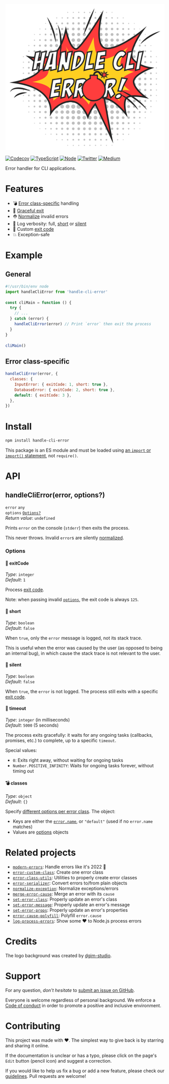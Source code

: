 <picture>
  <source media="(prefers-color-scheme: dark)" srcset="https://raw.githubusercontent.com/ehmicky/design/main/handle-cli-error/handle-cli-error_dark.svg"/>
  <img alt="handle-cli-error logo" src="https://raw.githubusercontent.com/ehmicky/design/main/handle-cli-error/handle-cli-error.svg" width="500"/>
</picture>

[![Codecov](https://img.shields.io/codecov/c/github/ehmicky/handle-cli-error.svg?label=tested&logo=codecov)](https://codecov.io/gh/ehmicky/handle-cli-error)
[![TypeScript](https://img.shields.io/badge/-typed-brightgreen?logo=typescript&colorA=gray&logoColor=0096ff)](/src/main.d.ts)
[![Node](https://img.shields.io/node/v/handle-cli-error.svg?logo=node.js&logoColor=66cc33)](https://www.npmjs.com/package/handle-cli-error)
[![Twitter](https://img.shields.io/badge/%E2%80%8B-twitter-brightgreen.svg?logo=twitter)](https://twitter.com/intent/follow?screen_name=ehmicky)
[![Medium](https://img.shields.io/badge/%E2%80%8B-medium-brightgreen.svg?logo=medium)](https://medium.com/@ehmicky)

Error handler for CLI applications.

# Features

- 💣 [Error class-specific](#-classes) handling
- 🚒 [Graceful exit](#-timeout)
- ⛑️ [Normalize](https://github.com/ehmicky/normalize-exception) invalid errors
- 📕 Log verbosity: full, [short](#-short) or [silent](#-silent)
- 🚨 Custom [exit code](#-exitcode)
- 💥 Exception-safe

# Example

## General

```js
#!/usr/bin/env node
import handleCliError from 'handle-cli-error'

const cliMain = function () {
  try {
    // ...
  } catch (error) {
    handleCliError(error) // Print `error` then exit the process
  }
}

cliMain()
```

## Error class-specific

```js
handleCliError(error, {
  classes: {
    InputError: { exitCode: 1, short: true },
    DatabaseError: { exitCode: 2, short: true },
    default: { exitCode: 3 },
  },
})
```

# Install

```bash
npm install handle-cli-error
```

This package is an ES module and must be loaded using
[an `import` or `import()` statement](https://gist.github.com/sindresorhus/a39789f98801d908bbc7ff3ecc99d99c),
not `require()`.

# API

## handleCliError(error, options?)

`error` `any`\
`options` [`Options?`](#options)\
_Return value_: `undefined`

Prints `error` on the console (`stderr`) then exits the process.

This never throws. Invalid `error`s are silently
[normalized](https://github.com/ehmicky/normalize-exception).

### Options

#### 🚨 exitCode

_Type_: `integer`\
_Default_: `1`

Process [exit code](https://en.wikipedia.org/wiki/Exit_status).

Note: when passing invalid [`options`](#options), the exit code is always `125`.

#### 📕 short

_Type_: `boolean`\
_Default_: `false`

When `true`, only the `error` message is logged, not its stack trace.

This is useful when the error was caused by the user (as opposed to being an
internal bug), in which cause the stack trace is not relevant to the user.

#### 🔕 silent

_Type_: `boolean`\
_Default_: `false`

When `true`, the `error` is not logged. The process still exits with a specific
[exit code](#-exitcode).

#### 🚒 timeout

_Type_: `integer` (in milliseconds)\
_Default_: `5000` (5 seconds)

The process exits gracefully: it waits for any ongoing tasks (callbacks,
promises, etc.) to complete, up to a specific `timeout`.

Special values:

- `0`: Exits right away, without waiting for ongoing tasks
- `Number.POSITIVE_INFINITY`: Waits for ongoing tasks forever, without timing
  out

#### 💣 classes

_Type_: `object`\
_Default_: `{}`

Specify [different options per error class](#error-class-specific). The object:

- Keys are either the
  [`error.name`](https://developer.mozilla.org/en-US/docs/Web/JavaScript/Reference/Global_Objects/Error/name),
  or `"default"` (used if no `error.name` matches)
- Values are [options](#options) objects

# Related projects

- [`modern-errors`](https://github.com/ehmicky/modern-errors): Handle errors
  like it's 2022 🔮
- [`error-custom-class`](https://github.com/ehmicky/error-custom-class): Create
  one error class
- [`error-class-utils`](https://github.com/ehmicky/error-class-utils): Utilities
  to properly create error classes
- [`error-serializer`](https://github.com/ehmicky/error-serializer): Convert
  errors to/from plain objects
- [`normalize-exception`](https://github.com/ehmicky/normalize-exception):
  Normalize exceptions/errors
- [`merge-error-cause`](https://github.com/ehmicky/merge-error-cause): Merge an
  error with its `cause`
- [`set-error-class`](https://github.com/ehmicky/set-error-class): Properly
  update an error's class
- [`set-error-message`](https://github.com/ehmicky/set-error-message): Properly
  update an error's message
- [`set-error-props`](https://github.com/ehmicky/set-error-props): Properly
  update an error's properties
- [`error-cause-polyfill`](https://github.com/ehmicky/error-cause-polyfill):
  Polyfill `error.cause`
- [`log-process-errors`](https://github.com/ehmicky/log-process-errors): Show
  some ❤ to Node.js process errors

# Credits

The logo background was created by
[dgim-studio](https://www.freepik.com/free-vector/comic-dynamic-elements-set_7997347.htm).

# Support

For any question, _don't hesitate_ to [submit an issue on GitHub](../../issues).

Everyone is welcome regardless of personal background. We enforce a
[Code of conduct](CODE_OF_CONDUCT.md) in order to promote a positive and
inclusive environment.

# Contributing

This project was made with ❤️. The simplest way to give back is by starring and
sharing it online.

If the documentation is unclear or has a typo, please click on the page's `Edit`
button (pencil icon) and suggest a correction.

If you would like to help us fix a bug or add a new feature, please check our
[guidelines](CONTRIBUTING.md). Pull requests are welcome!

<!-- Thanks go to our wonderful contributors: -->

<!-- ALL-CONTRIBUTORS-LIST:START -->
<!-- prettier-ignore -->
<!--
<table><tr><td align="center"><a href="https://twitter.com/ehmicky"><img src="https://avatars2.githubusercontent.com/u/8136211?v=4" width="100px;" alt="ehmicky"/><br /><sub><b>ehmicky</b></sub></a><br /><a href="https://github.com/ehmicky/handle-cli-error/commits?author=ehmicky" title="Code">💻</a> <a href="#design-ehmicky" title="Design">🎨</a> <a href="#ideas-ehmicky" title="Ideas, Planning, & Feedback">🤔</a> <a href="https://github.com/ehmicky/handle-cli-error/commits?author=ehmicky" title="Documentation">📖</a></td></tr></table>
 -->
<!-- ALL-CONTRIBUTORS-LIST:END -->
